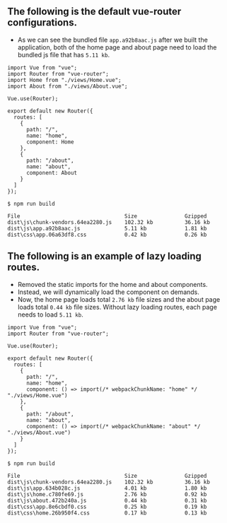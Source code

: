 ## The following is the default vue-router configurations.
* As we can see the bundled file `app.a92b8aac.js` after we built the application, both of the home page and about page
need to load the bundled js file that has `5.11 kb`.
```
import Vue from "vue";
import Router from "vue-router";
import Home from "./views/Home.vue";
import About from "./views/About.vue";

Vue.use(Router);

export default new Router({
  routes: [
    {
      path: "/",
      name: "home",
      component: Home
    },
    {
      path: "/about",
      name: "about",
      component: About
    }
  ]
});
```

```
$ npm run build

File                                 Size               Gzipped
dist\js\chunk-vendors.64ea2280.js    102.32 kb          36.16 kb
dist\js\app.a92b8aac.js              5.11 kb            1.81 kb
dist\css\app.06a63df8.css            0.42 kb            0.26 kb
```

## The following is an example of lazy loading routes.
* Removed the static imports for the home and about components.
* Instead, we will dynamically load the component on demands.
* Now, the home page loads total `2.76 kb` file sizes and the about page loads total `0.44 kb` file sizes.
Without lazy loading routes, each page needs to load `5.11 kb`. 
```
import Vue from "vue";
import Router from "vue-router";

Vue.use(Router);

export default new Router({
  routes: [
    {
      path: "/",
      name: "home",
      component: () => import(/* webpackChunkName: "home" */ "./views/Home.vue")
    },
    {
      path: "/about",
      name: "about",
      component: () => import(/* webpackChunkName: "about" */ "./views/About.vue")
    }
  ]
});
```

```
$ npm run build

File                                 Size               Gzipped
dist\js\chunk-vendors.64ea2280.js    102.32 kb          36.16 kb
dist\js\app.634b028c.js              4.01 kb            1.80 kb
dist\js\home.c780fe69.js             2.76 kb            0.92 kb
dist\js\about.472b240a.js            0.44 kb            0.31 kb
dist\css\app.8e6cbdf0.css            0.25 kb            0.19 kb
dist\css\home.26b950f4.css           0.17 kb            0.13 kb
```